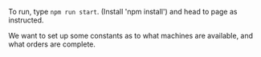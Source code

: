 To run, type `npm run start`.
(Install 'npm install')
and head to page as instructed.

We want to set up some constants as to what machines are available, and what orders are complete.
